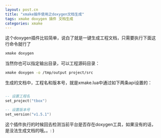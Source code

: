 ```yaml
---
layout: post.cn
title: "xmake插件使用之doxygen文档生成"
tags: xmake doxygen 插件 文档生成
categories: xmake
---
```


这个doxygen插件比较简单，说白了就是一键生成工程文档，只需要执行下面这行命令就行了

```bash
xmake doxygen
```

当然你也可以指定输出目录，可以工程源码目录：

```bash
xmake doxygen -o /tmp/output project/src
```




生成的文档中，工程名和版本号，就是xmake.lua中通过如下两条api设置的：

```lua

-- 设置工程名
set_project("tbox")

-- 设置版本号
set_version("v1.5.1")
```

这个插件执行的时候回去检测当前平台是否存在doxygen工具，如果没有的话，是没法生成文档的哦。。: )

